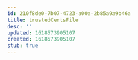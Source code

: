 ```yaml
---
id: 210f8de0-7b07-4723-a00a-2b85a9a9b46a
title: trustedCertsFile
desc: ''
updated: 1618573905107
created: 1618573905107
stub: true
---
```


